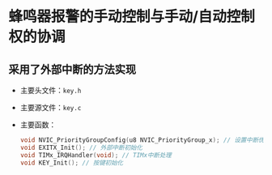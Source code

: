 # 蜂鸣器报警的手动控制与手动/自动控制权的协调

## 采用了外部中断的方法实现

- 主要头文件：`key.h`

- 主要源文件：`key.c`

- 主要函数：

  ```c
  void NVIC_PriorityGroupConfig(u8 NVIC_PriorityGroup_x); // 设置中断优先级分组
  void EXITX_Init(); // 外部中断初始化
  void TIMx_IRQHandler(void); // TIMx中断处理
  void KEY_Init(); // 按键初始化
  ```
  
  

